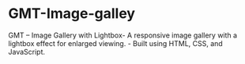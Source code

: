 # GMT-Image-galley
GMT – Image Gallery with Lightbox- A responsive image gallery with a lightbox effect for enlarged viewing. - Built using HTML, CSS, and JavaScript.

